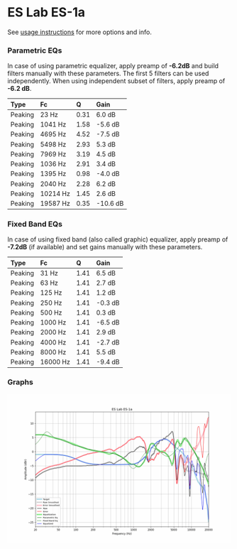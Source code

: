 # ES Lab ES-1a
See [usage instructions](https://github.com/jaakkopasanen/AutoEq#usage) for more options and info.

### Parametric EQs
In case of using parametric equalizer, apply preamp of **-6.2dB** and build filters manually
with these parameters. The first 5 filters can be used independently.
When using independent subset of filters, apply preamp of **-6.2 dB**.

| Type    | Fc       |    Q | Gain     |
|:--------|:---------|:-----|:---------|
| Peaking | 23 Hz    | 0.31 | 6.0 dB   |
| Peaking | 1041 Hz  | 1.58 | -5.6 dB  |
| Peaking | 4695 Hz  | 4.52 | -7.5 dB  |
| Peaking | 5498 Hz  | 2.93 | 5.3 dB   |
| Peaking | 7969 Hz  | 3.19 | 4.5 dB   |
| Peaking | 1036 Hz  | 2.91 | 3.4 dB   |
| Peaking | 1395 Hz  | 0.98 | -4.0 dB  |
| Peaking | 2040 Hz  | 2.28 | 6.2 dB   |
| Peaking | 10214 Hz | 1.45 | 2.6 dB   |
| Peaking | 19587 Hz | 0.35 | -10.6 dB |

### Fixed Band EQs
In case of using fixed band (also called graphic) equalizer, apply preamp of **-7.2dB**
(if available) and set gains manually with these parameters.

| Type    | Fc       |    Q | Gain    |
|:--------|:---------|:-----|:--------|
| Peaking | 31 Hz    | 1.41 | 6.5 dB  |
| Peaking | 63 Hz    | 1.41 | 2.7 dB  |
| Peaking | 125 Hz   | 1.41 | 1.2 dB  |
| Peaking | 250 Hz   | 1.41 | -0.3 dB |
| Peaking | 500 Hz   | 1.41 | 0.3 dB  |
| Peaking | 1000 Hz  | 1.41 | -6.5 dB |
| Peaking | 2000 Hz  | 1.41 | 2.9 dB  |
| Peaking | 4000 Hz  | 1.41 | -2.7 dB |
| Peaking | 8000 Hz  | 1.41 | 5.5 dB  |
| Peaking | 16000 Hz | 1.41 | -9.4 dB |

### Graphs
![](./ES%20Lab%20ES-1a.png)